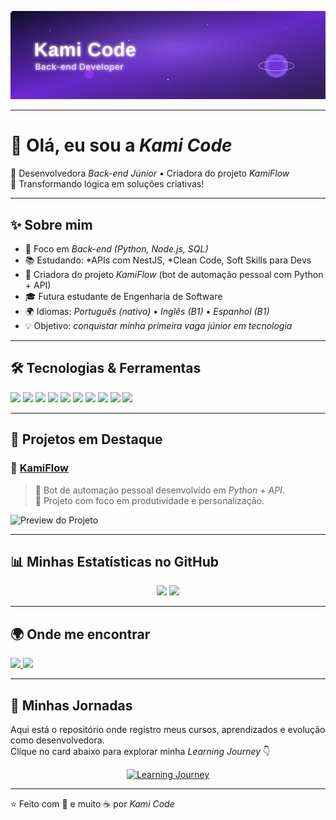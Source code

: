 <!-- Banner -->
<p align="center">
  <img src="./banner.svg" alt="Kami Code — Back-end Developer" />
</p>

---

# 👋 Olá, eu sou a *Kami Code*  
🚀 Desenvolvedora *Back-end Júnior* • Criadora do projeto *KamiFlow*  
💜 Transformando lógica em soluções criativas!

---

## ✨ Sobre mim
- 🎯 Foco em *Back-end (Python, Node.js, SQL)*  
- 📚 Estudando: *APIs com NestJS, *Clean Code, Soft Skills para Devs  
- 🤖 Criadora do projeto *KamiFlow* (bot de automação pessoal com Python + API)  
- 🎓 Futura estudante de Engenharia de Software  
- 🌍 Idiomas: *Português (nativo)* • *Inglês (B1)* • *Espanhol (B1)*  
- 💡 Objetivo: *conquistar minha primeira vaga júnior em tecnologia*

---

## 🛠 Tecnologias & Ferramentas
<p align="left">
  <img src="https://img.shields.io/badge/Python-3776AB?style=for-the-badge&logo=python&logoColor=white"/>
  <img src="https://img.shields.io/badge/JavaScript-F7DF1E?style=for-the-badge&logo=javascript&logoColor=black"/>
  <img src="https://img.shields.io/badge/Node.js-339933?style=for-the-badge&logo=node.js&logoColor=white"/>
  <img src="https://img.shields.io/badge/MySQL-4479A1?style=for-the-badge&logo=mysql&logoColor=white"/>
  <img src="https://img.shields.io/badge/Java-007396?style=for-the-badge&logo=java&logoColor=white"/>
  <img src="https://img.shields.io/badge/PHP-777BB4?style=for-the-badge&logo=php&logoColor=white"/>
  <img src="https://img.shields.io/badge/HTML5-E34F26?style=for-the-badge&logo=html5&logoColor=white"/>
  <img src="https://img.shields.io/badge/CSS3-1572B6?style=for-the-badge&logo=css3&logoColor=white"/>
  <img src="https://img.shields.io/badge/Git-F05032?style=for-the-badge&logo=git&logoColor=white"/>
  <img src="https://img.shields.io/badge/VSCode-0078d7?style=for-the-badge&logo=visual%20studio%20code&logoColor=white"/>
</p>

---

## 🚀 Projetos em Destaque

### 🔹 [KamiFlow](https://github.com/kamicode25dev-hub/kamiflow)  
> 🤖 Bot de automação pessoal desenvolvido em *Python + API*.  
> 💜 Projeto com foco em produtividade e personalização.  

![Preview do Projeto](https://via.placeholder.com/600x250.png?text=Print+do+Projeto+Aqui)

---

## 📊 Minhas Estatísticas no GitHub
<p align="center">
  <img src="https://github-readme-stats.vercel.app/api?username=kamicode25dev-hub&show_icons=true&theme=radical" height="165"/>
  <img src="https://github-readme-stats.vercel.app/api/top-langs/?username=kamicode25dev-hub&layout=compact&theme=radical" height="165"/>
</p>

---

## 🌍 Onde me encontrar
<p align="left">
  <a href="https://www.linkedin.com/in/seu-link-linkedin" target="_blank">
    <img src="https://img.shields.io/badge/LinkedIn-0A66C2?style=for-the-badge&logo=linkedin&logoColor=white"/>
  </a>
  <a href="mailto:kamicode25.dev@gmail.com">
    <img src="https://img.shields.io/badge/Gmail-D14836?style=for-the-badge&logo=gmail&logoColor=white"/>
  </a>
</p>

---

## 🚀 Minhas Jornadas

Aqui está o repositório onde registro meus cursos, aprendizados e evolução como desenvolvedora.  
Clique no card abaixo para explorar minha *Learning Journey* 👇

<p align="center">
  <a href="https://github.com/kamicode25dev-hub/learning-journey" target="_blank">
    <img src="https://img.shields.io/badge/Learning%20Journey-8A2BE2?style=for-the-badge&logo=github&logoColor=white" alt="Learning Journey"/>
  </a>
</p>

---

⭐ Feito com 💜 e muito ☕ por *Kami Code*
